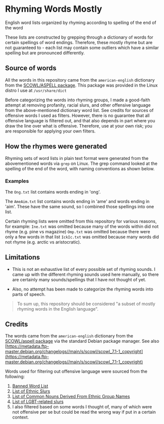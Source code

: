 # Rhyming Words Mostly
English word lists organized by rhyming according to spelling of the end of the word

These lists are constructed by grepping through a dictionary of words for certain spellings of word endings. Therefore, these mostly rhyme but are not guaranteed to - each list may contain some outliers which have a similar spelling but are pronounced differently.

## Source of words
All the words in this repository came from the ```american-english``` dictionary from the [SCOWL/ASPELL package](http://wordlist.aspell.net/). This package was provided in the Linux distro I use at ```/usr/share/dict```

Before categorizing the words into rhyming groups, I made a good-faith attempt at removing profanity, racial slurs, and other offensive language from the above-mentioned dictionary word list. See credits for sources of offensive words I used as filters. However, there is no guarantee that all offensive language is filtered out, and that also depends in part where you draw the line over what is offensive. Therefore, use at your own risk; you are responsible for applying your own filters.

## How the rhymes were generated
Rhyming sets of word lists in plain text format were generated from the abovementioned words via ```grep``` on Linux. The grep command looked at the spelling of the end of the word, with naming conventions as shown below.

### Examples
The ```Ong.txt``` list contains words ending in 'ong'. 

The ```AmeAim.txt``` list contains words ending in 'ame' and words ending in 'aim'. These have the same sound, so I combined those spellings into one list.

Certain rhyming lists were omitted from this repository for various reasons, for example:
```Ine.txt``` was omitted because many of the words within did not rhyme (e.g. pine vs magazine)
```Omp.txt``` was omitted because there were only a few words in that list
```IckIc.txt``` was omitted because many words did not rhyme (e.g. arctic vs aristocratic).

## Limitations
- This is not an exhaustive list of every possible set of rhyming sounds. I came up with the different rhyming sounds used here manually, so there are certainly many sounds/spellings that I have not thought of yet. 

- Also, no attempt has been made to categorize the rhyming words into parts of speech.

> To sum up, this repository should be considered "a subset of mostly rhyming words in the English language".

## Credits
The words came from the `american-english` dictionary from the [SCOWL/aspell package](http://wordlist.aspell.net/) via the standard Debian package manager. See also [https://metadata.ftp-master.debian.org/changelogs//main/s/scowl/scowl_7.1-1_copyright](https://metadata.ftp-master.debian.org/changelogs//main/s/scowl/scowl_7.1-1_copyright)

Words used for filtering out offensive language were sourced from the following:
1. [Banned Word List](http://www.bannedwordlist.com/)
2. [List of Ethnic Slurs](https://en.wikipedia.org/wiki/List_of_ethnic_slurs)
3. [List of Common Nouns Derived From Ethnic Group Names](https://en.wikipedia.org/wiki/List_of_common_nouns_derived_from_ethnic_group_names)
4. [List of LGBT-related slurs](https://en.wikipedia.org/wiki/List_of_LGBT-related_slurs)
5. I also filtered based on some words I thought of, many of which were not offensive per se but could be read the wrong way if put in a certain context. 
